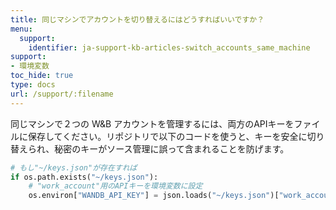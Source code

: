 ```yaml
---
title: 同じマシンでアカウントを切り替えるにはどうすればいいですか？
menu:
  support:
    identifier: ja-support-kb-articles-switch_accounts_same_machine
support:
- 環境変数
toc_hide: true
type: docs
url: /support/:filename
---
```


同じマシンで２つの W&B アカウントを管理するには、両方のAPIキーをファイルに保存してください。リポジトリで以下のコードを使うと、キーを安全に切り替えられ、秘密のキーがソース管理に誤って含まれることを防げます。

```python
# もし"~/keys.json"が存在すれば
if os.path.exists("~/keys.json"):
    # "work_account"用のAPIキーを環境変数に設定
    os.environ["WANDB_API_KEY"] = json.loads("~/keys.json")["work_account"]
```
